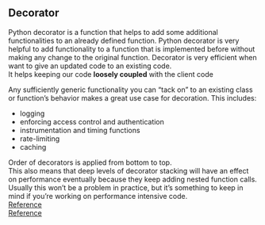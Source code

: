 ## Decorator ##

Python decorator is a function that helps to add some additional functionalities to an already defined function. Python decorator is very helpful to add functionality to a function that is implemented before without making any change to the original function. Decorator is very efficient when want to give an updated code to an existing code.   
It helps keeping our code **loosely coupled** with the client code

Any sufficiently generic functionality you can “tack on” to an existing class or function’s behavior makes a great use case for decoration. This includes:
* logging
* enforcing access control and authentication
* instrumentation and timing functions
* rate-limiting
* caching

Order of decorators is applied from bottom to top.     
This also means that deep levels of decorator stacking will have an effect on performance eventually because they keep adding nested function calls. Usually this won’t be a problem in practice, but it’s something to keep in mind if you’re working on performance intensive code.     
[Reference](https://www.journaldev.com/14893/python-property-decorator)    
[Reference](https://dbader.org/blog/python-decorators)
